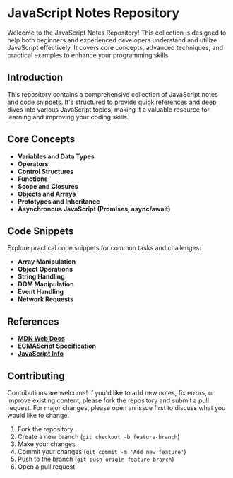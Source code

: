# JavaScript Notes Repository

Welcome to the JavaScript Notes Repository! This collection is designed to help both beginners and experienced developers understand and utilize JavaScript effectively. It covers core concepts, advanced techniques, and practical examples to enhance your programming skills.

## Introduction

This repository contains a comprehensive collection of JavaScript notes and code snippets. It's structured to provide quick references and deep dives into various JavaScript topics, making it a valuable resource for learning and improving your coding skills.

## Core Concepts

- **Variables and Data Types**
- **Operators**
- **Control Structures**
- **Functions**
- **Scope and Closures**
- **Objects and Arrays**
- **Prototypes and Inheritance**
- **Asynchronous JavaScript (Promises, async/await)**

## Code Snippets

Explore practical code snippets for common tasks and challenges:
- **Array Manipulation**
- **Object Operations**
- **String Handling**
- **DOM Manipulation**
- **Event Handling**
- **Network Requests**

## References

- **[MDN Web Docs](https://developer.mozilla.org/en-US/docs/Web/JavaScript)**
- **[ECMAScript Specification](https://www.ecma-international.org/publications-and-standards/standards/ecma-262/)**
- **[JavaScript Info](https://javascript.info/)**

## Contributing

Contributions are welcome! If you'd like to add new notes, fix errors, or improve existing content, please fork the repository and submit a pull request. For major changes, please open an issue first to discuss what you would like to change.

1. Fork the repository
2. Create a new branch (`git checkout -b feature-branch`)
3. Make your changes
4. Commit your changes (`git commit -m 'Add new feature'`)
5. Push to the branch (`git push origin feature-branch`)
6. Open a pull request

